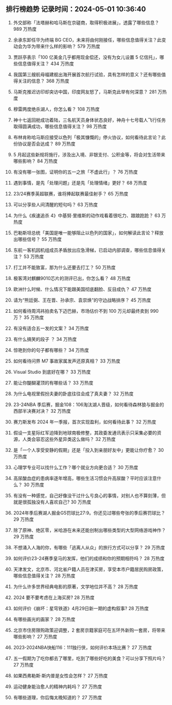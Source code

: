 
## 排行榜趋势 记录时间：2024-05-01 10:36:40
  
  1. 外交部称「法塔赫和哈马斯在京磋商，取得积极进展」，透露了哪些信息？ 989 万热度
    
  2. 余承东卸任华为终端 BG CEO，未来将由何刚接任，哪些信息值得关注？此变动会为华为带来什么样的影响？ 579 万热度
    
  3. 贾跃亭表示「100 亿美金几乎都用现金偿还，没有为女儿设置 5 亿信托」，哪些信息值得关注？ 434 万热度
    
  4. 我国第三艘航母福建舰出海开展首次航行试验，具有怎样的意义？还有哪些值得关注的信息？ 368 万热度
    
  5. 马斯克推迟访印却突访中国，印度网友怒了，马斯克此举有何深意？ 281 万热度
    
  6. 穆雷两度绝杀湖人，你怎么看？ 108 万热度
    
  7. 神十七返回舱成功着陆，三名航天员身体状态良好，神舟十七号载人飞行任务取得圆满成功，哪些信息值得关注？ 98 万热度
    
  8. 布林肯称哈马斯应接受以色列「极其慷慨的」停火协议，如何看待此言论？此份协议是否会达成？ 89 万热度
    
  9. 5 月起这些新规将施行，涉及出入境、非银支付、公积金等，将会对生活带来哪些影响？ 84 万热度
    
  10. 有没有哪一张图，证明你的五一之旅「不虚此行」？ 76 万热度
    
  11. 遇到事情，是先「处理问题」还是先「处理情绪」更好？ 68 万热度
    
  12. 23/24赛季英超联赛，谁将捧起联赛最佳射手？ 65 万热度
    
  13. 可以分享些人间清醒的短句吗？ 63 万热度
    
  14. 为什么《疾速追杀 4》中基努·里维斯的动作戏看着很吃力、踉踉跄跄？ 63 万热度
    
  15. 巴勒斯坦总统「美国是唯一能够阻止以色列的国家」，如何解读此言论？释放出哪些信号？ 55 万热度
    
  16. 东航一客机因机组成员矛盾放出应急滑梯，已启动内部调查，哪些信息值得关注？ 53 万热度
    
  17. 打工并不能致富，那为什么还要去打工？ 50 万热度
    
  18. 极客湾对麒麟9010芯片的测评已出，你怎么看？ 48 万热度
    
  19. 欧洲什么时候、什么情况下能跟美国彻底翻脸、反目成仇？ 47 万热度
    
  20. 请为“熊廷弼、王在晋、孙承宗、袁崇焕”的守边战略排序？ 45 万热度
    
  21. 如何看待周鸿祎拍卖名下迈巴赫，市场估价不到 100 万元却最终卖到 990 万？ 35 万热度
    
  22. 有没有适合五一发的文案？ 34 万热度
    
  23. 有什么搞笑的段子 ？ 34 万热度
    
  24. 惊艳到你的句子都有哪些？ 34 万热度
    
  25. 如何看待问界 M7 事故家属发声还原真相？ 33 万热度
    
  26. Visual Studio 到底好在哪？ 33 万热度
    
  27. 能让你醍醐灌顶的有哪些话？ 33 万热度
    
  28. 为什么电视里假扮夫妻的卧底往往会成了真夫妻？ 32 万热度
    
  29. 23-24NBA 季后赛，掘金108：106淘汰湖人晋级，如何看待森林狼与掘金的西部半决赛对决？ 32 万热度
    
  30. 赛力斯发布 2024 年一季报，首次实现盈利，如何看待此事？ 32 万热度
    
  31. 假设一支星际红军迫降到地球南极修整，其政委发通讯表示只采集必要的资源，人类会容忍这些外星异类这么做吗？ 32 万热度
    
  32. 是「一个人享受安静的假期」还是「投入到亲朋好友中」更能让你疗愈？ 30 万热度
    
  33. 心理学专业可以找什么工作？哪个就业方向更合适？ 30 万热度
    
  34. 高尿酸血症的患病率逐年增高，哪些生活习惯会升高尿酸？平时应该注意什么？ 30 万热度
    
  35. 有没有一种感觉，自己好像没干过什么亏良心的事情，对别人也不算刻薄，但就是很孤独没有人喜欢自己? 30 万热度
    
  36. 2024年季后赛湖人掘金G5罚球比27:9。你还见过哪些夸张的季后赛罚球比？ 29 万热度
    
  37. 除了原神、绝区零，米哈游在未来还能创制出哪些类型的大型网络游戏神作？ 29 万热度
    
  38. 不想涌入人海的你，有哪些「逃离人从众」的旅行方式可以分享？ 29 万热度
    
  39. 如何评价23-24赛季皇马的发挥，他们的成绩和你的预期相符吗？ 28 万热度
    
  40. 天津发文，北京市、河北省户籍人员在津买房，享受本市户籍居民购房政策，哪些信息值得关注？ 28 万热度
    
  41. 为什么许多世界经典电影的原著，文学地位并不高？ 28 万热度
    
  42. 2024 要不要考虑在上海买房? 28 万热度
    
  43. 如何评价《崩坏：星穹铁道》4月29日新一期的虚构叙事? 28 万热度
    
  44. 有哪些画光的画家？ 28 万热度
    
  45. 北京市住房限购政策迎调整，2 套房京籍家庭可在五环外新购一套房，将带来哪些影响？ 27 万热度
    
  46. 2023-2024NBA快船116：111独行侠，如何评价本场比赛？ 27 万热度
    
  47. 五一假期为了吃你都去了哪里，吃到了哪些好吃的美食？可以分享下照片吗？ 27 万热度
    
  48. 如果西弗勒斯·斯内普是女性会怎样？ 27 万热度
    
  49. 运动健身能治愈人的精神内耗吗？ 27 万热度
    
  50. 有哪些道理，你后悔太晚知道的？ 27 万热度
    